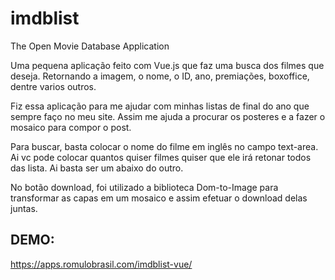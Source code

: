 # imdblist

The Open Movie Database Application

Uma pequena aplicação feito com Vue.js que faz uma busca dos filmes que deseja. Retornando a imagem, o nome, o ID, ano, premiações, boxoffice, dentre varios outros.

Fiz essa aplicação para me ajudar com minhas listas de final do ano que sempre faço no meu site. Assim me ajuda a procurar os posteres e a fazer o mosaico para compor o post.

Para buscar, basta colocar o nome do filme em inglês no campo text-area. Ai vc pode colocar quantos quiser filmes quiser que ele irá retonar todos das lista. Ai basta ser um abaixo do outro.

No botão download, foi utilizado a biblioteca Dom-to-Image para transformar as capas em um mosaico e assim efetuar o download delas juntas.

## DEMO:

<https://apps.romulobrasil.com/imdblist-vue/>

